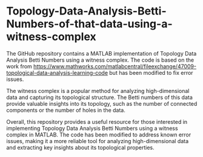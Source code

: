 # Topology-Data-Analysis-Betti-Numbers-of-that-data-using-a-witness-complex
The GitHub repository contains a MATLAB implementation of Topology Data Analysis Betti Numbers using a witness complex. The code is based on the work from https://www.mathworks.com/matlabcentral/fileexchange/47009-topological-data-analysis-learning-code but has been modified to fix error issues.

The witness complex is a popular method for analyzing high-dimensional data and capturing its topological structure. The Betti numbers of this data provide valuable insights into its topology, such as the number of connected components or the number of holes in the data.

Overall, this repository provides a useful resource for those interested in implementing Topology Data Analysis Betti Numbers using a witness complex in MATLAB. The code has been modified to address known error issues, making it a more reliable tool for analyzing high-dimensional data and extracting key insights about its topological properties.
